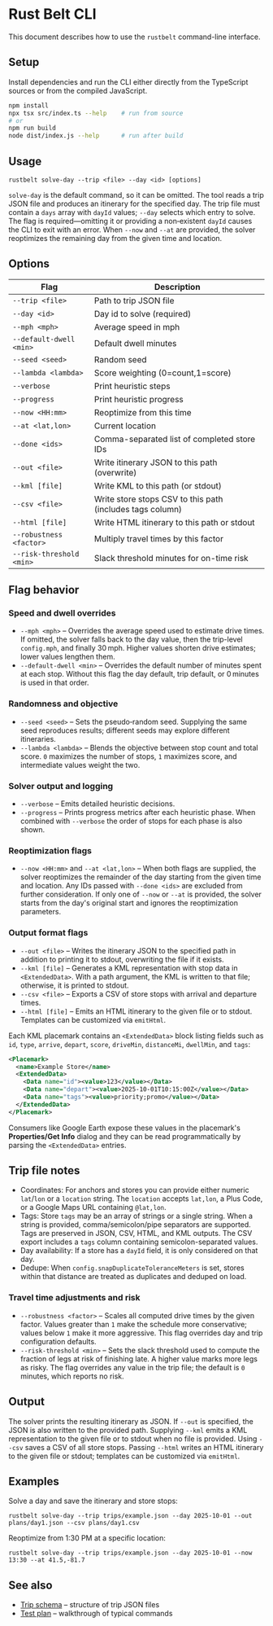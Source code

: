 # Rust Belt CLI

This document describes how to use the `rustbelt` command-line interface.

## Setup

Install dependencies and run the CLI either directly from the TypeScript
sources or from the compiled JavaScript.

```sh
npm install
npx tsx src/index.ts --help    # run from source
# or
npm run build
node dist/index.js --help      # run after build
```

## Usage

```
rustbelt solve-day --trip <file> --day <id> [options]
```

`solve-day` is the default command, so it can be omitted. The tool reads a trip JSON file and produces an itinerary for the specified day. The trip file must contain a `days` array with `dayId` values; `--day` selects which entry to solve. The flag is required—omitting it or providing a non‑existent `dayId` causes the CLI to exit with an error. When `--now` and `--at` are provided, the solver reoptimizes the remaining day from the given time and location.

## Options

| Flag                     | Description                                   |
| ------------------------ | --------------------------------------------- |
| `--trip <file>`          | Path to trip JSON file                        |
| `--day <id>`             | Day id to solve (required)                    |
| `--mph <mph>`            | Average speed in mph                          |
| `--default-dwell <min>`  | Default dwell minutes                         |
| `--seed <seed>`          | Random seed                                   |
| `--lambda <lambda>`      | Score weighting (0=count,1=score)             |
| `--verbose`              | Print heuristic steps                         |
| `--progress`             | Print heuristic progress                      |
| `--now <HH:mm>`          | Reoptimize from this time                     |
| `--at <lat,lon>`         | Current location                              |
| `--done <ids>`           | Comma-separated list of completed store IDs   |
| `--out <file>`           | Write itinerary JSON to this path (overwrite) |
| `--kml [file]`           | Write KML to this path (or stdout)            |
| `--csv <file>`           | Write store stops CSV to this path (includes tags column) |
| `--html [file]`          | Write HTML itinerary to this path or stdout   |
| `--robustness <factor>`  | Multiply travel times by this factor          |
| `--risk-threshold <min>` | Slack threshold minutes for on-time risk      |

## Flag behavior

### Speed and dwell overrides

- `--mph <mph>` – Overrides the average speed used to estimate drive times. If omitted, the solver falls back to the day value, then the trip-level `config.mph`, and finally 30 mph. Higher values shorten drive estimates; lower values lengthen them.
- `--default-dwell <min>` – Overrides the default number of minutes spent at each stop. Without this flag the day default, trip default, or 0 minutes is used in that order.

### Randomness and objective

- `--seed <seed>` – Sets the pseudo‑random seed. Supplying the same seed reproduces results; different seeds may explore different itineraries.
- `--lambda <lambda>` – Blends the objective between stop count and total score. `0` maximizes the number of stops, `1` maximizes score, and intermediate values weight the two.

### Solver output and logging

- `--verbose` – Emits detailed heuristic decisions.
- `--progress` – Prints progress metrics after each heuristic phase. When combined with `--verbose` the order of stops for each phase is also shown.

### Reoptimization flags

- `--now <HH:mm>` and `--at <lat,lon>` – When both flags are supplied, the solver reoptimizes the remainder of the day starting from the given time and location. Any IDs passed with `--done <ids>` are excluded from further consideration. If only one of `--now` or `--at` is provided, the solver starts from the day's original start and ignores the reoptimization parameters.

### Output format flags

- `--out <file>` – Writes the itinerary JSON to the specified path in addition to printing it to stdout, overwriting the file if it exists.
- `--kml [file]` – Generates a KML representation with stop data in `<ExtendedData>`. With a path argument, the KML is written to that file; otherwise, it is printed to stdout.
- `--csv <file>` – Exports a CSV of store stops with arrival and departure times.
- `--html [file]` – Emits an HTML itinerary to the given file or to stdout. Templates can be customized via `emitHtml`.

Each KML placemark contains an `<ExtendedData>` block listing fields such as
`id`, `type`, `arrive`, `depart`, `score`, `driveMin`, `distanceMi`,
`dwellMin`, and `tags`:

```xml
<Placemark>
  <name>Example Store</name>
  <ExtendedData>
    <Data name="id"><value>123</value></Data>
    <Data name="depart"><value>2025-10-01T10:15:00Z</value></Data>
    <Data name="tags"><value>priority;promo</value></Data>
  </ExtendedData>
</Placemark>
```

Consumers like Google Earth expose these values in the placemark's
**Properties/Get Info** dialog and they can be read programmatically by parsing
the `<ExtendedData>` entries.

## Trip file notes

- Coordinates: For anchors and stores you can provide either numeric `lat`/`lon` or a `location` string. The `location` accepts `lat,lon`, a Plus Code, or a Google Maps URL containing `@lat,lon`.
- Tags: Store `tags` may be an array of strings or a single string. When a string is provided, comma/semicolon/pipe separators are supported.
  Tags are preserved in JSON, CSV, HTML, and KML outputs. The CSV export includes a `tags` column containing semicolon-separated values.
- Day availability: If a store has a `dayId` field, it is only considered on that day.
- Dedupe: When `config.snapDuplicateToleranceMeters` is set, stores within that distance are treated as duplicates and deduped on load.

### Travel time adjustments and risk

- `--robustness <factor>` – Scales all computed drive times by the given factor. Values greater than `1` make the schedule more conservative; values below `1` make it more aggressive. This flag overrides day and trip configuration defaults.
- `--risk-threshold <min>` – Sets the slack threshold used to compute the fraction of legs at risk of finishing late. A higher value marks more legs as risky. The flag overrides any value in the trip file; the default is `0` minutes, which reports no risk.

## Output

The solver prints the resulting itinerary as JSON. If `--out` is specified, the JSON is also written to the provided path. Supplying `--kml` emits a KML representation to the given file or to stdout when no file is provided. Using `--csv` saves a CSV of all store stops. Passing `--html` writes an HTML itinerary to the given file or stdout; templates can be customized via `emitHtml`.

## Examples

Solve a day and save the itinerary and store stops:

```
rustbelt solve-day --trip trips/example.json --day 2025-10-01 --out plans/day1.json --csv plans/day1.csv
```

Reoptimize from 1:30 PM at a specific location:

```
rustbelt solve-day --trip trips/example.json --day 2025-10-01 --now 13:30 --at 41.5,-81.7
```

## See also

- [Trip schema](trip-schema.json) – structure of trip JSON files
- [Test plan](rust-belt-test-plan.md) – walkthrough of typical commands
